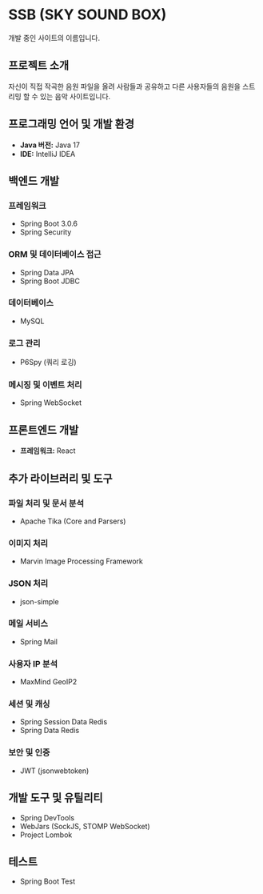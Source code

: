 # SSB (SKY SOUND BOX)
개발 중인 사이트의 이름입니다.


## 프로젝트 소개
자신이 직접 작곡한 음원 파일을 올려 사람들과 공유하고
다른 사용자들의 음원을 스트리밍 할 수 있는 음악 사이트입니다.


## 프로그래밍 언어 및 개발 환경

- **Java 버전:** Java 17
- **IDE:** IntelliJ IDEA

## 백엔드 개발

### 프레임워크
- Spring Boot 3.0.6
- Spring Security

### ORM 및 데이터베이스 접근
- Spring Data JPA
- Spring Boot JDBC

### 데이터베이스
- MySQL 

### 로그 관리
- P6Spy (쿼리 로깅)

### 메시징 및 이벤트 처리
- Spring WebSocket

## 프론트엔드 개발

- **프레임워크:** React

## 추가 라이브러리 및 도구

### 파일 처리 및 문서 분석
- Apache Tika (Core and Parsers)

### 이미지 처리
- Marvin Image Processing Framework

### JSON 처리
- json-simple

### 메일 서비스
- Spring Mail

### 사용자 IP 분석
- MaxMind GeoIP2

### 세션 및 캐싱
- Spring Session Data Redis
- Spring Data Redis

### 보안 및 인증
- JWT (jsonwebtoken)

## 개발 도구 및 유틸리티
- Spring DevTools
- WebJars (SockJS, STOMP WebSocket)
- Project Lombok

## 테스트
- Spring Boot Test



